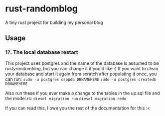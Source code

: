 # rust-randomblog
A tiny rust project for building my personal blog

## Usage
### 1?. The local database restart
This project uses postgres and the name of the database is assumed to be *rustyrandomblog*, but you can change it if you'd like :)
If you want to clean your database and start it again from scratch after populating it once, you can run:
```sudo -u postgres dropdb DBNAMEHERE```
```sudo -u postgres createdb DBNAMEHERE```

Also run these if you ever make a change to the tables in the up.sql file and the model.rs:
```diesel migration run```
```diesel migration redo```

If you can read this, I owe you the rest of the documentation for this :<
